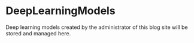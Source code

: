 # DeepLearningModels
Deep learning models created by the administrator of this blog site will be stored and managed here.
